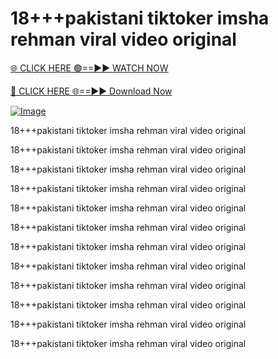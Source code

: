 # 18+++pakistani tiktoker imsha rehman viral video original

[🌐 CLICK HERE 🟢==►► WATCH NOW](http://live-tvstream.com/2025/01/26/viral-video/)

[🔴 CLICK HERE 🌐==►► Download Now](http://live-tvstream.com/2025/01/26/viral-video)


[![Image](https://github.com/user-attachments/assets/a0411060-44d6-429a-b74c-272b07b98f91)](http://live-tvstream.com/2025/01/26/viral-video)



18+++pakistani tiktoker imsha rehman viral video original

18+++pakistani tiktoker imsha rehman viral video original


18+++pakistani tiktoker imsha rehman viral video original

18+++pakistani tiktoker imsha rehman viral video original

18+++pakistani tiktoker imsha rehman viral video original

18+++pakistani tiktoker imsha rehman viral video original

18+++pakistani tiktoker imsha rehman viral video original

18+++pakistani tiktoker imsha rehman viral video original

18+++pakistani tiktoker imsha rehman viral video original

18+++pakistani tiktoker imsha rehman viral video original

18+++pakistani tiktoker imsha rehman viral video original

18+++pakistani tiktoker imsha rehman viral video original

